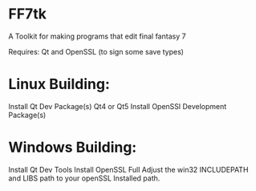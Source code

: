 FF7tk
=====
A Toolkit for making programs that edit final fantasy 7

Requires: Qt and OpenSSL (to sign some save types)

Linux Building: 
====
Install Qt Dev Package(s) Qt4 or Qt5
Install OpenSSl Development Package(s)

Windows Building: 
====
Install Qt Dev Tools 
Install OpenSSL Full
Adjust the win32 INCLUDEPATH and LIBS path to your openSSL Installed path.